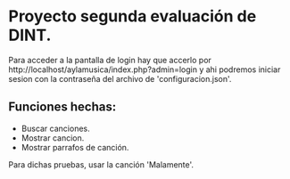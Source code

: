 # Proyecto segunda evaluación de DINT.

Para acceder a la pantalla de login hay que accerlo por http://localhost/aylamusica/index.php?admin=login y ahi podremos iniciar sesion con la contraseña del archivo de 'configuracion.json'.

## Funciones hechas: 

- Buscar canciones.
- Mostrar cancion.
- Mostrar parrafos de canción.

Para dichas pruebas, usar la canción 'Malamente'.
